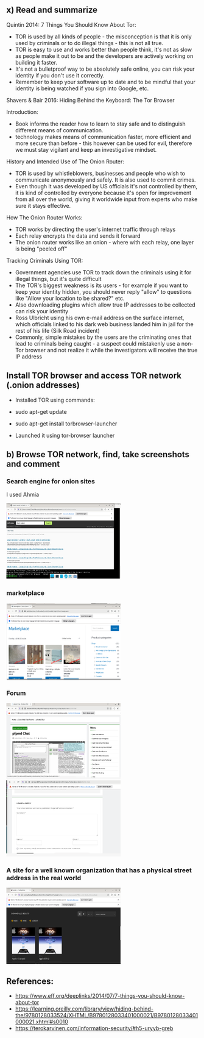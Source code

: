 ## x) Read and summarize 

Quintin 2014: 7 Things You Should Know About Tor:
- TOR is used by all kinds of people - the misconception is that it is only used by criminals or to do illegal things - this is not all true.
- TOR is easy to use and works better than people think, it's not as slow as people make it out to be and the developers are actively working on building it faster.
- It's not a bulletproof way to be absolutely safe online, you can risk your identity if you don't use it correctly.
- Remember to keep your software up to date and to be mindful that your identity is being watched if you sign into Google, etc. 

Shavers & Bair 2016: Hiding Behind the Keyboard: The Tor Browser 

Introduction: 
- Book informs the reader how to learn to stay safe and to distinguish different means of communication.
- technology makes means of communication faster, more efficient and more secure than before - this however can be used for evil, therefore we must stay vigilant and keep an investigative mindset.

History and Intended Use of The Onion Router: 
- TOR is used by whistleblowers, businesses and people who wish to communicate anonymously and safely. It is also used to commit crimes.
- Even though it was developed by US officials it's not controlled by them, it is kind of controlled by everyone because it's open for improvement from all over the world, giving it worldwide input from experts who make sure it stays effective.

How The Onion Router Works:
- TOR works by directing the user's internet traffic through relays
- Each relay encrypts the data and sends it forward
- The onion router works like an onion - where with each relay, one layer is being "peeled off"

Tracking Criminals Using TOR: 
- Government agencies use TOR to track down the criminals using it for illegal things, but it's quite difficult
- The TOR's biggest weakness is its users - for example if you want to keep your identity hidden, you should never reply "allow" to questions like "Allow your location to be shared?" etc.
- Also downloading plugins which allow true IP addresses to be collected can risk your identity
- Ross Ulbricht using his own e-mail address on the surface internet, which officials linked to his dark web business landed him in jail for the rest of his life (Silk Road incident)
- Commonly, simple mistakes by the users are the criminating ones that lead to criminals being caught - a suspect could mistakenly use a non-Tor browser and not realize it while the investigators will receive the true IP address

## Install TOR browser and access TOR network (.onion addresses)
- Installed TOR using commands:
- sudo apt-get update
- sudo apt-get install torbrowser-launcher

- Launched it using tor-browser launcher

## b) Browse TOR network, find, take screenshots and comment

### Search engine for onion sites

I used Ahmia
  
<img src="ahmia.png" width="300" height="200">

### marketplace

<img src="marketplace.png" width="300" height="200">

### Forum

<img src="chat.png" width="300" height="200">

<img src="chat2.png" width="300" height="200">

### A site for a well known organization that has a physical street address in the real world

<img src="apple.png" width="300" height="200">


## References:
- https://www.eff.org/deeplinks/2014/07/7-things-you-should-know-about-tor
- https://learning.oreilly.com/library/view/hiding-behind-the/9780128033524/XHTML/B9780128033401000021/B9780128033401000021.xhtml#s0010
- https://terokarvinen.com/information-security/#h5-uryyb-greb

